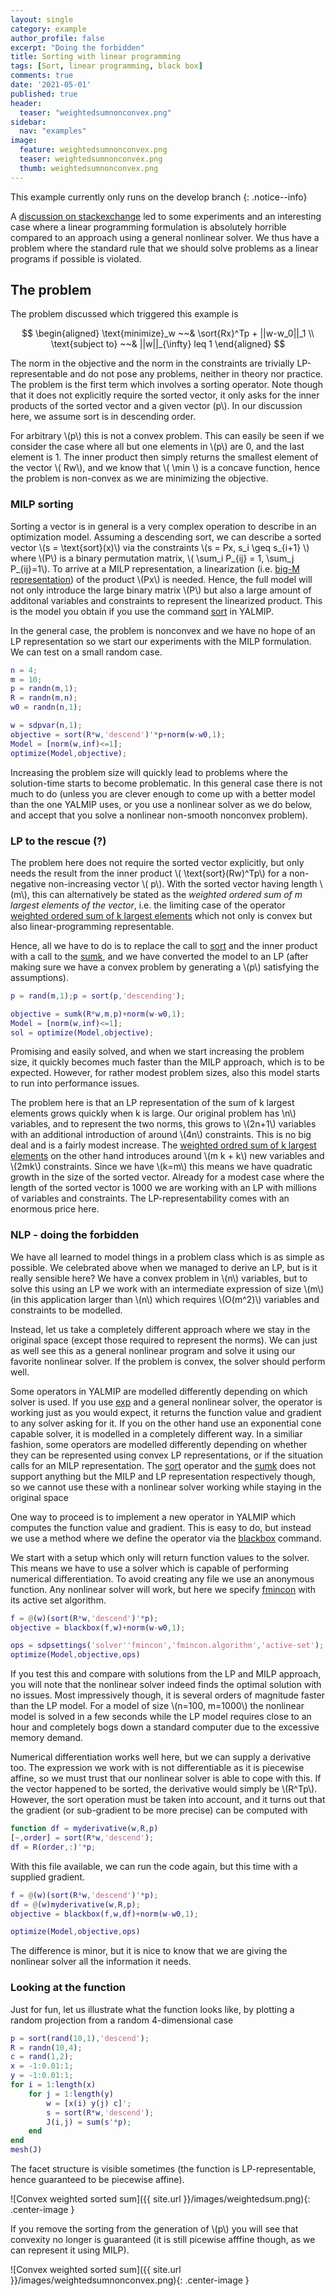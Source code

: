 ```yaml
---
layout: single
category: example
author_profile: false
excerpt: "Doing the forbidden"
title: Sorting with linear programming
tags: [Sort, linear programming, black box]
comments: true
date: '2021-05-01'
published: true
header:
  teaser: "weightedsumnonconvex.png"
sidebar:
  nav: "examples"
image:
  feature: weightedsumnonconvex.png
  teaser: weightedsumnonconvex.png
  thumb: weightedsumnonconvex.png
---
```



This example currently only runs on the develop branch 
{: .notice--info}

A [discussion on stackexchange](/https://math.stackexchange.com/questions/4121115/optimization-with-sort-or-bilevel-optimization-with-permutation-matrix) led to some experiments and an interesting case where a linear programming formulation is absolutely horrible compared to an approach using a general nonlinear solver. We thus have a problem where the standard rule that we should solve problems as a linear programs if possible is violated.

## The problem

The problem discussed which triggered this example is

$$
\begin{aligned}
\text{minimize}_w ~~& \sort{Rx}^Tp + ||w-w_0||_1 \\
\text{subject to} ~~& ||w||_{\infty}  leq 1
\end{aligned}
$$

The norm in the objective and the norm in the constraints are trivially LP-representable and do not pose any problems, neither in theory nor practice. The problem is the first term which involves a sorting operator. Note though that it does not explicitly require the sorted vector, it only asks for the inner products of the sorted vector and a given vector \(p\\). In our discussion here, we assume sort is in descending order.

For arbitrary \\(p\\) this is not a convex problem. This can easily be seen if we consider the case where all but one elements in \\(p\\) are 0, and the last element is 1. The inner product then simply returns the smallest element of the vector \\( Rw\\), and we know that \\( \min \\) is a concave function, hence the problem is non-convex as we are minimizing the objective.

### MILP sorting

Sorting a vector is in general is a very complex operation to describe in an optimization model. Assuming a descending sort, we can describe a sorted vector \\(s = \text{sort}(x)\\) via the constraints \\(s = Px, s_i \geq s_{i+1} \\) where \\(P\\) is a binary permutation matrix, \\( \sum_i P_{ij} = 1, \sum_j P_{ij}=1\\). To arrive at a MILP representation, a linearization (i.e. [big-M representation](tutorial/logicprogramming/)) of the product \\(Px\\) is needed. Hence, the full model will not only introduce the large binary matrix \\(P\\) but also a large amount of additonal variables and constraints to represent the linearized product. This is the model you obtain if you use the command [sort](/command/sort) in YALMIP.

In the general case, the problem is nonconvex and we have no hope of an LP representation so we start our experiments with the MILP formulation. We can test on a small random case.

````matlab
n = 4;
m = 10;
p = randn(m,1);
R = randn(m,n);
w0 = randn(n,1);

w = sdpvar(n,1);
objective = sort(R*w,'descend')'*p+norm(w-w0,1);
Model = [norm(w,inf)<=1];    
optimize(Model,objective);
````

Increasing the problem size will quickly lead to problems where the solution-time starts to become problematic. In this general case there is not much to do (unless you are clever enough to come up with a better model than the one YALMIP uses, or you use a nonlinear solver as we do below, and accept that you solve a nonlinear non-smooth nonconvex problem).

### LP to the rescue (?)

The problem here does not require the sorted vector explicitly, but only needs the result from the inner product \\( \text{sort}(Rw)^Tp\\) for a non-negative non-increasing vector \\( p\\). With the sorted vector having length \\(m\\), this can alternatively be stated as the *weighted ordered sum of m largest elements of the vector*, i.e. the limiting case of the operator [weighted ordered sum of k largest elements](/commands/sumk) which not only is convex but also linear-programming representable.

Hence, all we have to do is to replace the call to [sort](/command/sort) and the inner product with a call to the [sumk](command/operator), and we have converted the model to an LP (after making sure we have a convex problem by generating a \\(p\\) satisfying the assumptions).

````matlab
p = rand(m,1);p = sort(p,'descending');

objective = sumk(R*w,m,p)+norm(w-w0,1);
Model = [norm(w,inf)<=1];    
sol = optimize(Model,objective);
````

Promising and easily solved, and when we start increasing the problem size, it quickly becomes much faster than the MILP approach, which is to be expected. However, for rather modest problem sizes, also this model starts to run into performance issues. 

The problem here is that an LP representation of the sum of k largest elements grows quickly when k is large. Our original problem has \\n\\) variables, and to represent the two norms, this grows to \\(2n+1\\) variables with an additional introduction of around \\(4n\\) constraints. This is no big deal and is a fairly modest increase. The [weighted ordred sum of k largest elements](/commands/sumk) on the other hand introduces around \\(m k + k\\) new variables and \\(2mk\\) constraints. Since we have \\(k=m\\) this means we have quadratic growth in the size of the sorted vector. Already for a modest case where the length of the sorted vector is 1000 we are working with an LP with millions of variables and constraints. The LP-representability comes with an enormous price here.

### NLP - doing the forbidden

We have all learned to model things in a problem class which is as simple as possible. We celebrated above when we managed to derive an LP, but is it really sensible here? We have a convex problem in \\(n\\) variables, but to solve this using an LP we work with an intermediate expression of size \\(m\\) (in this application larger than \\(n\\) which requires \\(O(m^2)\\) variables and constraints to be modelled. 

Instead, let us take a completely different approach where we stay in the original space (except those required to represent the norms). We can just as well see this as a general nonlinear program and solve it using our favorite nonlinear solver. If the problem is convex, the solver should perform well.

Some operators in YALMIP are modelled differently depending on which solver is used. If you use [exp](/command/exp) and a general nonlinear solver, the operator is working just as you would expect, it returns the function value and gradient to any solver asking for it. If you on the other hand use an exponential cone capable solver, it is modelled in a completely different way. In a similiar fashion, some operators are modelled differently depending on whether they can be represented using convex LP representations, or if the situation calls for an MILP representation. The [sort](/command/sort) operator and the [sumk](/command/sumk) does not support anything but the MILP and LP representation respectively though, so we cannot use these with a nonlinear solver working while staying in the original space

One way to proceed is to implement a new operator in YALMIP which computes the function value and gradient. This is easy to do, but instead we use a method where we define the operator via the [blackbox](/command/blackbox) command.

We start with a setup which only will return function values to the solver. This means we have to use a solver which is capable of performing numerical differentiation. To avoid creating any file we use an anonymous function. Any nonlinear solver will work, but here we specify [fmincon](/solver/fmincon) with its active set algorithm.

````matlab
f = @(w)(sort(R*w,'descend')'*p);
objective = blackbox(f,w)+norm(w-w0,1);

ops = sdpsettings('solver''fmincon','fmincon.algorithm','active-set');
optimize(Model,objective,ops)
````

If you test this and compare with solutions from the LP and MILP approach, you will note that the nonlinear solver indeed finds the optimal solution with no issues. Most impressively though, it is several orders of magnitude faster than the LP model. For a model of size \\(n=100, m=1000\\) the nonlinear model is solved in a few seconds while the LP model requires close to an hour and completely bogs down a standard computer due to the excessive memory demand.

Numerical differentiation works well here, but we can supply a derivative too. The expression we work with is not differentiable as it is piecewise affine, so we must trust that our nonlinear solver is able to cope with this. If the vector happened to be sorted, the derivative would simply be \\(R^Tp\\). However, the sort operation must be taken into account, and it turns out that the gradient (or sub-gradient to be more precise) can be computed with

````matlab
function df = myderivative(w,R,p)
[~,order] = sort(R*w,'descend');
df = R(order,:)'*p;
````

With this file available, we can run the code again, but this time with a supplied gradient.

````matlab
f = @(w)(sort(R*w,'descend')'*p);
df = @(w)myderivative(w,R,p);
objective = blackbox(f,w,df)+norm(w-w0,1);

optimize(Model,objective,ops)
````

The difference is minor, but it is nice to know that we are giving the nonlinear solver all the information it needs.

### Looking at the function

Just for fun, let us illustrate what the function looks like, by plotting a random projection from a random 4-dimensional case

````matlab
p = sort(rand(10,1),'descend');
R = randn(10,4);
c = rand(1,2);
x = -1:0.01:1;
y = -1:0.01:1;
for i = 1:length(x)
    for j = 1:length(y)
        w = [x(i) y(j) c]';
        s = sort(R*w,'descend');
        J(i,j) = sum(s'*p);
    end
end
mesh(J)
````

The facet structure is visible sometimes (the function is LP-representable, hence guaranteed to be piecewise affine). 

![Convex weighted sorted sum]({{ site.url }}/images/weightedsum.png){: .center-image }

If you remove the sorting from the generation of \\(p\\) you will see that convexity no longer is guaranteed (it is still picewise afffine though, as we can represent it using MILP).

![Convex weighted sorted sum]({{ site.url }}/images/weightedsumnonconvex.png){: .center-image }




